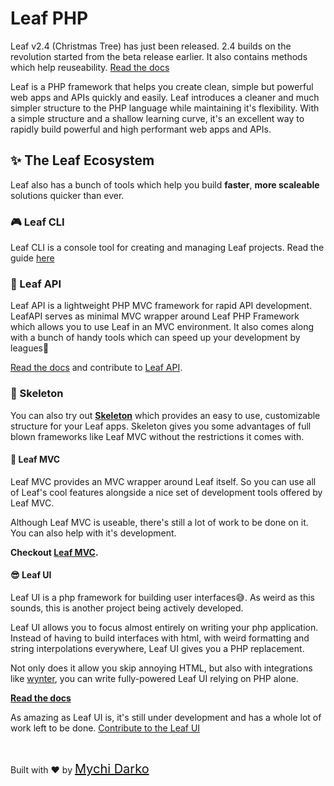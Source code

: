 # Leaf PHP

<p class="alert -info">
  Leaf v2.4 (Christmas Tree) has just been released. 2.4 builds on the revolution started from the beta release earlier. It also contains methods which help reuseability. <a href="/#/leaf/v/2.4/">Read the docs</a>
</p>

Leaf is a PHP framework that helps you create clean, simple but powerful web apps and APIs quickly and easily. Leaf introduces a cleaner and much simpler structure to the PHP language while maintaining it's flexibility. With a simple structure and a shallow learning curve, it's an excellent way to rapidly build powerful and high performant web apps and APIs.

## ✨ The Leaf Ecosystem

Leaf also has a bunch of tools which help you build **faster**, **more scaleable** solutions quicker than ever.

<!-- <p class="alert -info">
  Checkout the first release of Aloe CLI. Aloe replaces the standard console tools in Leaf API, Leaf MVC and SKeleton. <a href="/#/leaf/v/2.4/">Read the docs</a>
</p> -->

### 🎮 Leaf CLI

Leaf CLI is a console tool for creating and managing Leaf projects. Read the guide [here](/cli)

### 📄 Leaf API

<!-- <p class="alert -info">
  Leaf API v2 (Aloe) has just been released. Aloe builds on the changes from Leaf PHP and takes API development to a whole new level of ease. <a href="/#/leaf/v/2.4/">Read the docs</a>
</p>  -->

Leaf API is a lightweight PHP MVC framework for rapid API development. LeafAPI serves as minimal MVC wrapper around Leaf PHP Framework which allows you to use Leaf in an MVC environment. It also comes along with a bunch of handy tools which can speed up your development by leagues🙂

[Read the docs](/leaf-api/) and contribute to [Leaf API](https://github.com/leafsphp/leafAPI).

### 🦴 Skeleton

You can also try out [**Skeleton**](//github.com/leafsphp/skeleton) which provides an easy to use, customizable structure for your Leaf apps. Skeleton gives you some advantages of full blown frameworks like Leaf MVC without the restrictions it comes with.

#### 📕 Leaf MVC

Leaf MVC provides an MVC wrapper around Leaf itself. So you can use all of Leaf's cool features alongside a nice set of development tools offered by Leaf MVC.

Although Leaf MVC is useable, there's still a lot of work to be done on it. You can also help with it's development.

**Checkout [Leaf MVC](/leaf-mvc).**

#### 😎 Leaf UI

Leaf UI is a php framework for building user interfaces😅. As weird as this sounds, this is another project being actively developed.

Leaf UI allows you to focus almost entirely on writing your php application. Instead of having to build interfaces with html, with weird formatting and string interpolations everywhere, Leaf UI gives you a PHP replacement.

Not only does it allow you skip annoying HTML, but also with integrations like [wynter](https://github.com/leafsphp/leaf-ui/tree/wynter), you can write fully-powered Leaf UI relying on PHP alone.

**[Read the docs](ui/)**

As amazing as Leaf UI is, it's still under development and has a whole lot of work left to be done. [Contribute to the Leaf UI](https://github.com/leafsphp/leaf-ui)

<br>

Built with ❤ by <a href="//mychi.netlify.app" style="font-size: 20px; color: #111;" target="_blank">Mychi Darko</a>
